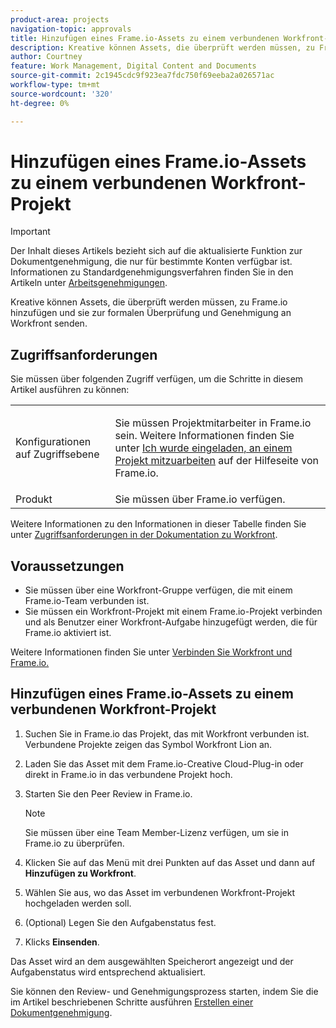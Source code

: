 ```yaml
---
product-area: projects
navigation-topic: approvals
title: Hinzufügen eines Frame.io-Assets zu einem verbundenen Workfront-Projekt
description: Kreative können Assets, die überprüft werden müssen, zu Frame.io hinzufügen und sie zur formalen Überprüfung und Genehmigung an Workfront senden.
author: Courtney
feature: Work Management, Digital Content and Documents
source-git-commit: 2c1945cdc9f923ea7fdc750f69eeba2a026571ac
workflow-type: tm+mt
source-wordcount: '320'
ht-degree: 0%

---
```



# Hinzufügen eines Frame.io-Assets zu einem verbundenen Workfront-Projekt

>[!IMPORTANT]
>
>Der Inhalt dieses Artikels bezieht sich auf die aktualisierte Funktion zur Dokumentgenehmigung, die nur für bestimmte Konten verfügbar ist. Informationen zu Standardgenehmigungsverfahren finden Sie in den Artikeln unter [Arbeitsgenehmigungen](/help/quicksilver/review-and-approve-work/manage-approvals/manage-approvals.md).

Kreative können Assets, die überprüft werden müssen, zu Frame.io hinzufügen und sie zur formalen Überprüfung und Genehmigung an Workfront senden.

## Zugriffsanforderungen

Sie müssen über folgenden Zugriff verfügen, um die Schritte in diesem Artikel ausführen zu können:

<table style="table-layout:auto"> 
 <col> 
 <col> 
 <tbody> 
  <!-- <tr> 
   <td role="rowheader">Adobe Workfront plan</td> 
   <td> <p>Any</p> </td> 
  </tr> 
  <tr> 
   <td role="rowheader">Adobe Workfront license</td> 
   <td> <p>Standard</p> </td> 
  </tr> -->
  <tr> 
   <td role="rowheader">Konfigurationen auf Zugriffsebene</td> 
   <td> <p>Sie müssen Projektmitarbeiter in Frame.io sein. Weitere Informationen finden Sie unter <a href="https://support.frame.io/en/articles/11125-i-ve-been-invited-to-collaborate-on-a-project">Ich wurde eingeladen, an einem Projekt mitzuarbeiten</a>
 auf der Hilfeseite von Frame.io.</p> </td> 
  </tr> 
   <tr>
   <td>Produkt
   </td>
   <td>Sie müssen über Frame.io verfügen.
   </td>
  </tr>
 </tbody> 
</table>

Weitere Informationen zu den Informationen in dieser Tabelle finden Sie unter [Zugriffsanforderungen in der Dokumentation zu Workfront](/help/quicksilver/administration-and-setup/add-users/access-levels-and-object-permissions/access-level-requirements-in-documentation.md).

## Voraussetzungen

* Sie müssen über eine Workfront-Gruppe verfügen, die mit einem Frame.io-Team verbunden ist.
* Sie müssen ein Workfront-Projekt mit einem Frame.io-Projekt verbinden und als Benutzer einer Workfront-Aufgabe hinzugefügt werden, die für Frame.io aktiviert ist.

Weitere Informationen finden Sie unter [Verbinden Sie Workfront und Frame.io.](/help/quicksilver/review-and-approve-work/document-reviews-and-approvals/review-and-approve-documents/connect-frame-and-wf.md)


## Hinzufügen eines Frame.io-Assets zu einem verbundenen Workfront-Projekt

1. Suchen Sie in Frame.io das Projekt, das mit Workfront verbunden ist. Verbundene Projekte zeigen das Symbol Workfront Lion an.

1. Laden Sie das Asset mit dem Frame.io-Creative Cloud-Plug-in oder direkt in Frame.io in das verbundene Projekt hoch.

1. Starten Sie den Peer Review in Frame.io.

   >[!NOTE]
   >
   >Sie müssen über eine Team Member-Lizenz verfügen, um sie in Frame.io zu überprüfen.

1. Klicken Sie auf das Menü mit drei Punkten auf das Asset und dann auf **Hinzufügen zu Workfront**.

1. Wählen Sie aus, wo das Asset im verbundenen Workfront-Projekt hochgeladen werden soll.

1. (Optional) Legen Sie den Aufgabenstatus fest.

1. Klicks **Einsenden**.

Das Asset wird an dem ausgewählten Speicherort angezeigt und der Aufgabenstatus wird entsprechend aktualisiert.

Sie können den Review- und Genehmigungsprozess starten, indem Sie die im Artikel beschriebenen Schritte ausführen [Erstellen einer Dokumentgenehmigung](/help/quicksilver/review-and-approve-work/document-reviews-and-approvals/manage-document-approvals/create-a-document-approval.md).